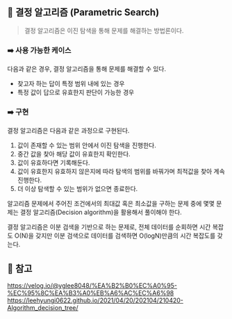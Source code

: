 ## 🔷 결정 알고리즘 (Parametric Search)

> 결정 알고리즘은 이진 탐색을 통해 문제를 해결하는 방법론이다.

### ➡️ 사용 가능한 케이스
다음과 같은 경우, 결정 알고리즘을 통해 문제를 해결할 수 있다.

- 찾고자 하는 답이 특정 범위 내에 있는 경우
- 특정 값이 답으로 유효한지 판단이 가능한 경우

### ➡️ 구현
결정 알고리즘은 다음과 같은 과정으로 구현된다.

1. 값이 존재할 수 있는 범위 안에서 이진 탐색을 진행한다.
2. 중간 값을 찾아 해당 값이 유효한지 확인한다.
3. 값이 유효하다면 기록해둔다.
4. 값이 유효한지 유효하지 않은지에 따라 탐색의 범위를 바꿔가며 최적값을 찾아 계속 진행한다.
5. 더 이상 탐색할 수 있는 범위가 없으면 종료한다.

알고리즘 문제에서 주어진 조건에서의 최대값 혹은 최소값을 구하는 문제 중에 몇몇 문제는 결정 알고리즘(Decision algorithm)을 활용해서 풀이해야 한다.

결정 알고리즘은 이분 검색을 기반으로 하는 문제로, 전체 데이터를 순회하면 시간 복잡도 O(N)을 갖지만 이분 검색으로 데이터를 검색하면 O(logN)만큼의 시간 복잡도를 갖는다.

## 🔷 참고
https://velog.io/@yglee8048/%EA%B2%B0%EC%A0%95-%EC%95%8C%EA%B3%A0%EB%A6%AC%EC%A6%98
https://leehyungi0622.github.io/2021/04/20/202104/210420-Algorithm_decision_tree/
